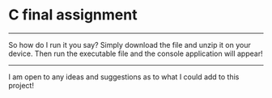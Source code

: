 <h1>C final assignment</h1>
<hr>

<p>So how do I run it you say? Simply download the file and unzip it on your device. Then run the executable file and the console application will appear!</p>

<hr>

<p>I am open to any ideas and suggestions as to what I could add to this project!</p>
